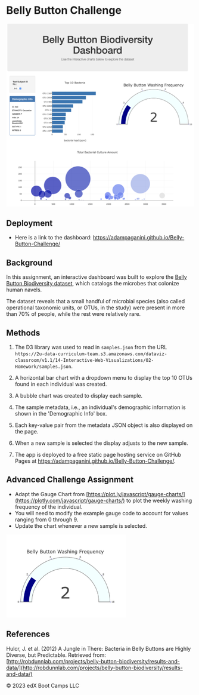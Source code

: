 # Belly Button Challenge

<img width="1440" alt="Screenshot 2023-03-26 at 1.13.41 PM.png" src="https://raw.githubusercontent.com/adampaganini/Belly-Button-Challenge/main/Screenshot%202023-03-26%20at%201.13.41%20PM.png">

## Deployment
* Here is a link to the dashboard: https://adampaganini.github.io/Belly-Button-Challenge/

## Background
In this assignment, an interactive dashboard was built to explore the [Belly Button Biodiversity dataset](http://robdunnlab.com/projects/belly-button-biodiversity/), which catalogs the microbes that colonize human navels.

The dataset reveals that a small handful of microbial species (also called operational taxonomic units, or OTUs, in the study) were present in more than 70% of people, while the rest were relatively rare.

## Methods
 
 1. The D3 library was used to read in `samples.json` from the URL `https://2u-data-curriculum-team.s3.amazonaws.com/dataviz-classroom/v1.1/14-Interactive-Web-Visualizations/02-Homework/samples.json`.

 2. A horizontal bar chart with a dropdown menu to display the top 10 OTUs found in each individual was created.

 3. A bubble chart was created to display each sample.

 4. The sample metadata, i.e., an individual's demographic information is shown in the 'Demographic Info' box.

 5. Each key-value pair from the metadata JSON object is also displayed on the page.

 6. When a new sample is selected the display adjusts to the new sample. 

 7. The app is deployed to a free static page hosting service on GitHub Pages at https://adampaganini.github.io/Belly-Button-Challenge/.
  
## Advanced Challenge Assignment
 * Adapt the Gauge Chart from [https://plot.ly/javascript/gauge-charts/](https://plotly.com/javascript/gauge-charts/) to plot the weekly washing frequency of the individual.
 * You will need to modify the example gauge code to account for values ranging from 0 through 9.
 * Update the chart whenever a new sample is selected.
 
 <img width="321" alt="Screenshot 2023-01-10 at 11 19 42 AM" src="https://raw.githubusercontent.com/adampaganini/Belly-Button-Challenge/main/Screenshot%202023-03-29%20at%201.05.14%20PM.png">
 

## References
Hulcr, J. et al. (2012) A Jungle in There: Bacteria in Belly Buttons are Highly Diverse, but Predictable. Retrieved from: [http://robdunnlab.com/projects/belly-button-biodiversity/results-and-data/](http://robdunnlab.com/projects/belly-button-biodiversity/results-and-data/)

© 2023 edX Boot Camps LLC





